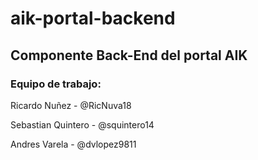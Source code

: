 # aik-portal-backend

## Componente Back-End del portal AIK

### Equipo de trabajo:

Ricardo Nuñez - @RicNuva18

Sebastian Quintero - @squintero14

Andres Varela - @dvlopez9811

